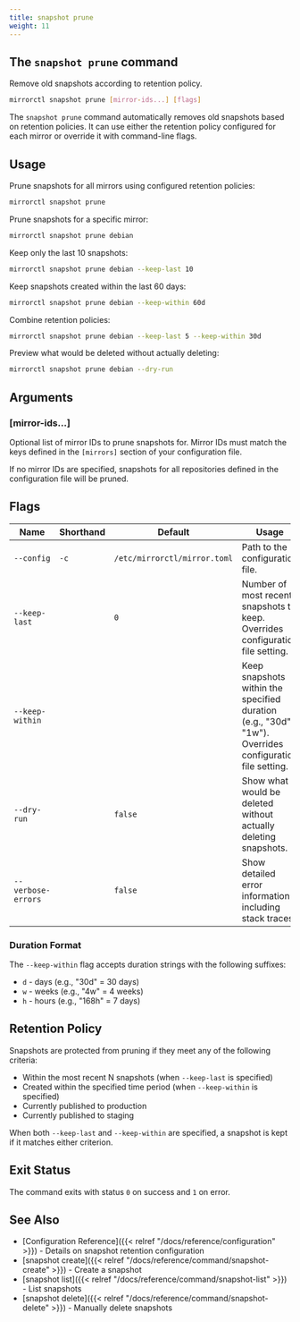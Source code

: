 ```yaml
---
title: snapshot prune
weight: 11
---
```


## The `snapshot prune` command

Remove old snapshots according to retention policy.

```bash
mirrorctl snapshot prune [mirror-ids...] [flags]
```

The `snapshot prune` command automatically removes old snapshots based on retention policies. It
can use either the retention policy configured for each mirror or override it with command-line
flags.

## Usage

Prune snapshots for all mirrors using configured retention policies:
```bash
mirrorctl snapshot prune
```

Prune snapshots for a specific mirror:
```bash
mirrorctl snapshot prune debian
```

Keep only the last 10 snapshots:
```bash
mirrorctl snapshot prune debian --keep-last 10
```

Keep snapshots created within the last 60 days:
```bash
mirrorctl snapshot prune debian --keep-within 60d
```

Combine retention policies:
```bash
mirrorctl snapshot prune debian --keep-last 5 --keep-within 30d
```

Preview what would be deleted without actually deleting:
```bash
mirrorctl snapshot prune debian --dry-run
```

## Arguments

### [mirror-ids...]

Optional list of mirror IDs to prune snapshots for. Mirror IDs must match the keys defined in the
`[mirrors]` section of your configuration file.

If no mirror IDs are specified, snapshots for all repositories defined in the configuration file
will be pruned.

## Flags

| Name | Shorthand | Default | Usage |
|------|-----------|---------|-------|
| `--config` | `-c` | `/etc/mirrorctl/mirror.toml` | Path to the configuration file. |
| `--keep-last` | | `0` | Number of most recent snapshots to keep. Overrides configuration file setting. |
| `--keep-within` | | | Keep snapshots within the specified duration (e.g., "30d", "1w"). Overrides configuration file setting. |
| `--dry-run` | | `false` | Show what would be deleted without actually deleting snapshots. |
| `--verbose-errors` | | `false` | Show detailed error information including stack traces. |

### Duration Format

The `--keep-within` flag accepts duration strings with the following suffixes:
- `d` - days (e.g., "30d" = 30 days)
- `w` - weeks (e.g., "4w" = 4 weeks)
- `h` - hours (e.g., "168h" = 7 days)

## Retention Policy

Snapshots are protected from pruning if they meet any of the following criteria:
- Within the most recent N snapshots (when `--keep-last` is specified)
- Created within the specified time period (when `--keep-within` is specified)
- Currently published to production
- Currently published to staging

When both `--keep-last` and `--keep-within` are specified, a snapshot is kept if it matches either
criterion.

## Exit Status

The command exits with status `0` on success and `1` on error.

## See Also

- [Configuration Reference]({{< relref "/docs/reference/configuration" >}}) - Details on snapshot
  retention configuration
- [snapshot create]({{< relref "/docs/reference/command/snapshot-create" >}}) - Create a snapshot
- [snapshot list]({{< relref "/docs/reference/command/snapshot-list" >}}) - List snapshots
- [snapshot delete]({{< relref "/docs/reference/command/snapshot-delete" >}}) - Manually delete
  snapshots
